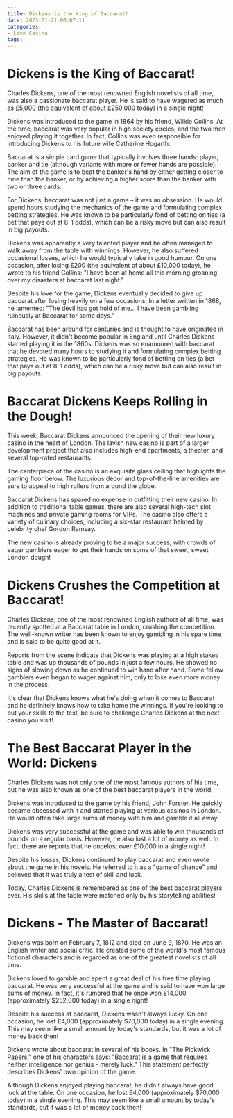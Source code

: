 ```yaml
---
title: Dickens is the King of Baccarat!
date: 2023-01-21 00:07:11
categories:
- Live Casino
tags:
---
```



#  Dickens is the King of Baccarat!

Charles Dickens, one of the most renowned English novelists of all time, was also a passionate baccarat player. He is said to have wagered as much as £5,000 (the equivalent of about £250,000 today) in a single night!

Dickens was introduced to the game in 1864 by his friend, Wilkie Collins. At the time, baccarat was very popular in high society circles, and the two men enjoyed playing it together. In fact, Collins was even responsible for introducing Dickens to his future wife Catherine Hogarth.

Baccarat is a simple card game that typically involves three hands: player, banker and tie (although variants with more or fewer hands are possible). The aim of the game is to beat the banker's hand by either getting closer to nine than the banker, or by achieving a higher score than the banker with two or three cards.

For Dickens, baccarat was not just a game – it was an obsession. He would spend hours studying the mechanics of the game and formulating complex betting strategies. He was known to be particularly fond of betting on ties (a bet that pays out at 8-1 odds), which can be a risky move but can also result in big payouts.

Dickens was apparently a very talented player and he often managed to walk away from the table with winnings. However, he also suffered occasional losses, which he would typically take in good humour. On one occasion, after losing £200 (the equivalent of about £10,000 today), he wrote to his friend Collins: "I have been at home all this morning groaning over my disasters at baccarat last night."

Despite his love for the game, Dickens eventually decided to give up baccarat after losing heavily on a few occasions. In a letter written in 1868, he lamented: "The devil has got hold of me... I have been gambling ruinously at Baccarat for some days."


Baccarat has been around for centuries and is thought to have originated in Italy. However, it didn't become popular in England until Charles Dickens started playing it in the 1860s. Dickens was so enamoured with baccarat that he devoted many hours to studying it and formulating complex betting strategies. He was known to be particularly fond of betting on ties (a bet that pays out at 8-1 odds), which can be a risky move but can also result in big payouts.

#  Baccarat Dickens Keeps Rolling in the Dough!

This week, Baccarat Dickens announced the opening of their new luxury casino in the heart of London. The lavish new casino is part of a larger development project that also includes high-end apartments, a theater, and several top-rated restaurants.

The centerpiece of the casino is an exquisite glass ceiling that highlights the gaming floor below. The luxurious décor and top-of-the-line amenities are sure to appeal to high rollers from around the globe.

Baccarat Dickens has spared no expense in outfitting their new casino. In addition to traditional table games, there are also several high-tech slot machines and private gaming rooms for VIPs. The casino also offers a variety of culinary choices, including a six-star restaurant helmed by celebrity chef Gordon Ramsay.

The new casino is already proving to be a major success, with crowds of eager gamblers eager to get their hands on some of that sweet, sweet London dough!

#  Dickens Crushes the Competition at Baccarat!

Charles Dickens, one of the most renowned English authors of all time, was recently spotted at a Baccarat table in London, crushing the competition. The well-known writer has been known to enjoy gambling in his spare time and is said to be quite good at it.

Reports from the scene indicate that Dickens was playing at a high stakes table and was up thousands of pounds in just a few hours. He showed no signs of slowing down as he continued to win hand after hand. Some fellow gamblers even began to wager against him, only to lose even more money in the process.

It's clear that Dickens knows what he's doing when it comes to Baccarat and he definitely knows how to take home the winnings. If you're looking to put your skills to the test, be sure to challenge Charles Dickens at the next casino you visit!

#  The Best Baccarat Player in the World: Dickens

Charles Dickens was not only one of the most famous authors of his time, but he was also known as one of the best baccarat players in the world.

Dickens was introduced to the game by his friend, John Forster. He quickly became obsessed with it and started playing at various casinos in London. He would often take large sums of money with him and gamble it all away.

Dickens was very successful at the game and was able to win thousands of pounds on a regular basis. However, he also lost a lot of money as well. In fact, there are reports that he oncelost over £10,000 in a single night!

Despite his losses, Dickens continued to play baccarat and even wrote about the game in his novels. He referred to it as a "game of chance" and believed that it was truly a test of skill and luck.

Today, Charles Dickens is remembered as one of the best baccarat players ever. His skills at the table were matched only by his storytelling abilities!

#  Dickens - The Master of Baccarat!

Dickens was born on February 7, 1812 and died on June 9, 1870. He was an English writer and social critic. He created some of the world's most famous fictional characters and is regarded as one of the greatest novelists of all time.

Dickens loved to gamble and spent a great deal of his free time playing baccarat. He was very successful at the game and is said to have won large sums of money. In fact, it's rumored that he once won £14,000 (approximately $252,000 today) in a single night!

Despite his success at baccarat, Dickens wasn't always lucky. On one occasion, he lost £4,000 (approximately $70,000 today) in a single evening. This may seem like a small amount by today's standards, but it was a lot of money back then!

Dickens wrote about baccarat in several of his books. In "The Pickwick Papers," one of his characters says: "Baccarat is a game that requires neither intelligence nor genius - merely luck." This statement perfectly describes Dickens' own opinion of the game.

Although Dickens enjoyed playing baccarat, he didn't always have good luck at the table. On one occasion, he lost £4,000 (approximately $70,000 today) in a single evening. This may seem like a small amount by today's standards, but it was a lot of money back then!